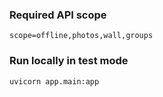### Required API scope
```
scope=offline,photos,wall,groups
```

### Run locally in test mode
```bash
uvicorn app.main:app
```

